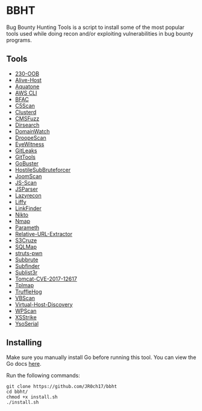 # BBHT

Bug Bounty Hunting Tools is a script to install some of the most popular tools used while doing recon and/or exploiting vulnerabilities in bug bounty programs.
 
## Tools

- [230-OOB](https://github.com/sxcurity/230-OOB)
- [Alive-Host](https://github.com/sxcurity/alive-host)
- [Aquatone](https://github.com/michenriksen/aquatone)
- [AWS CLI](https://aws.amazon.com/cli/)
- [BFAC](https://github.com/mazen160/bfac)
- [C5Scan](https://github.com/auraltension/c5scan)
- [Clusterd](https://github.com/hatRiot/clusterd)
- [CMSFuzz](https://github.com/nahamsec/CMSFuzz)
- [Dirsearch](https://github.com/maurosoria/dirsearch)
- [DomainWatch](https://github.com/ebelties/DomainWatch)
- [DroopeScan](https://github.com/droope/droopescan)
- [EyeWitness](https://github.com/ChrisTruncer/EyeWitness)
- [GitLeaks](https://github.com/zricethezav/gitleaks)
- [GitTools](https://github.com/internetwache/GitTools)
- [GoBuster](https://github.com/OJ/gobuster)
- [HostileSubBruteforcer](https://github.com/nahamsec/HostileSubBruteforcer)
- [JoomScan](https://github.com/rezasp/joomscan)
- [JS-Scan](https://github.com/zseano/JS-Scan)
- [JSParser](https://github.com/nahamsec/JSParser)
- [Lazyrecon](https://github.com/JR0ch17/lazyrecon)
- [Liffy](https://github.com/hvqzao/liffy)
- [LinkFinder](https://github.com/GerbenJavado/LinkFinder)
- [Nikto](https://cirt.net/nikto)
- [Nmap](https://nmap.org)
- [Parameth](https://github.com/maK-/parameth)
- [Relative-URL-Extractor](https://github.com/jobertabma/relative-url-extractor)
- [S3Cruze](https://github.com/JR0ch17/S3Cruze)
- [SQLMap](https://github.com/sqlmapproject/sqlmap)
- [struts-pwn](https://github.com/mazen160/struts-pwn)
- [Subbrute](https://github.com/TheRook/subbrute)
- [Subfinder](https://github.com/Ice3man543/subfinder)
- [Sublist3r](https://github.com/aboul3la/Sublist3r)
- [Tomcat-CVE-2017-12617](https://github.com/cyberheartmi9/CVE-2017-12617)
- [Tplmap](https://github.com/epinna/tplmap)
- [TruffleHog](https://github.com/dxa4481/truffleHog)
- [VBScan](https://github.com/rezasp/vbscan)
- [Virtual-Host-Discovery](https://github.com/jobertabma/virtual-host-discovery)
- [WPScan](https://github.com/wpscanteam/wpscan)
- [XSStrike](https://github.com/UltimateHackers/XSStrike)
- [YsoSerial](https://github.com/frohoff/ysoserial)


## Installing
Make sure you manually install Go before running this tool. You can view the Go docs [here](https://golang.org/doc/install).

Run the following commands:
```
git clone https://github.com/JR0ch17/bbht
cd bbht/
chmod +x install.sh
./install.sh
```
